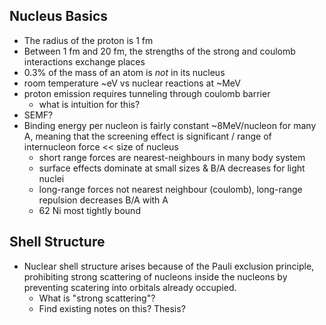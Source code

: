 ## Nucleus Basics

- The radius of the proton is 1 fm
- Between 1 fm and 20 fm, the strengths of the strong and coulomb interactions exchange places
- 0.3% of the mass of an atom is _not_ in its nucleus
- room temperature ~eV vs nuclear reactions at ~MeV
- proton emission requires tunneling through coulomb barrier
  - what is intuition for this? 
- SEMF?
- Binding energy per nucleon is fairly constant ~8MeV/nucleon for many A, meaning that the screening effect is significant / range of internucleon force << size of nucleus
  - short range forces are nearest-neighbours in many body system
  - surface effects dominate at small sizes & B/A decreases for light nuclei
  - long-range forces not nearest neighbour (coulomb), long-range repulsion decreases B/A with A
  - 62 Ni most tightly bound
  
## Shell Structure

- Nuclear shell structure arises because of the Pauli exclusion principle, prohibiting strong scattering of nucleons inside the nucleons by preventing scatering into orbitals already occupied.
  - What is "strong scattering"?
  - Find existing notes on this? Thesis?
